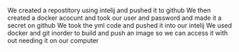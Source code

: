 We created a repostitory using intelij and pushed it to github
We then created a docker acocunt and took our user and password and made it a secret on github
We took the yml code and pushed it into our intelij
We used docker and git inorder to build and push an image so we can access it with out needing it on our computer 
